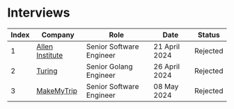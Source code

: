 # Interviews

| Index | Company | Role | Date | Status |
| ----- | ------- | ---- | ---- | ------ |
| 1     | [Allen Institute](https://github.com/ravi26067/Coding/blob/master/Interview%20Questions/2024/allen.md) | Senior Software Engineer | 21 April 2024 | Rejected |
| 2     | [Turing](https://github.com/ravi26067/Coding/blob/master/Interview%20Questions/2024/turing_golang.md) | Senior Golang Engineer | 26 April 2024 | Rejected |
| 3     | [MakeMyTrip](https://github.com/ravi26067/Coding/blob/master/Interview%20Questions/2024/mmt_dsa.md) | Senior Software Engineer | 08 May 2024 | Rejected |
